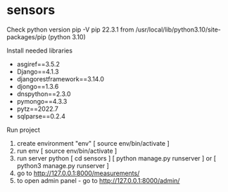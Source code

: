 # sensors

Check python version
pip -V
pip 22.3.1 from /usr/local/lib/python3.10/site-packages/pip (python 3.10)

Install needed libraries

- asgiref==3.5.2
- Django==4.1.3
- djangorestframework==3.14.0
- djongo==1.3.6
- dnspython==2.3.0
- pymongo==4.3.3
- pytz==2022.7
- sqlparse==0.2.4

Run project
1. create environment "env" [ source env/bin/activate ]
2. run env [ source env/bin/activate ]
3. run server python 
[ cd sensors ]
[ python manage.py runserver ] or [ python3 manage.py runserver ] 
4. go to http://127.0.0.1:8000/measurements/
5. to open admin panel - go to http://127.0.0.1:8000/admin/

